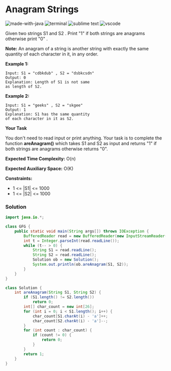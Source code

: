 # Anagram Strings
![made-with-java](https://img.shields.io/badge/Made%20with-Java-007396.svg)
![terminal](https://img.shields.io/badge/Windows%20Terminal-4D4D4D?logo=windows%20terminal&logoColor=white)
![sublime text](https://img.shields.io/badge/sublime_text-%23575757.svg?logo=sublime-text&logoColor=important)
![vscode](https://img.shields.io/badge/Visual_Studio_Code-0078D4?logo=visual%20studio%20code&logoColor=white)

Given two strings S1 and S2 . Print "1" if both strings are anagrams otherwise print "0" .

**Note:** An anagram of a string is another string with exactly the same quantity of each character in it, in any order.

__Example 1:__
```
Input: S1 = "cdbkdub" , S2 = "dsbkcsdn"
Output: 0
Explanation: Length of S1 is not same
as length of S2.
```
__Example 2:__
```
Input: S1 = "geeks" , S2 = "skgee"
Output: 1
Explanation: S1 has the same quantity
of each character in it as S2.
```
__Your Task__

You don't need to read input or print anything. Your task is to complete the function **areAnagram()** which takes S1 and S2 as input and returns "1" if both strings are anagrams otherwise returns "0".

__Expected Time Complexity:__ O(n)

__Expected Auxiliary Space:__ O(K)

__Constraints:__
- 1 <= |S1| <= 1000
- 1 <= |S2| <= 1000

### Solution
```java
import java.io.*;

class GFG {
    public static void main(String args[]) throws IOException {
        BufferedReader read = new BufferedReader(new InputStreamReader(System.in));
        int t = Integer.parseInt(read.readLine());
        while (t-- > 0) {
            String S1 = read.readLine();
            String S2 = read.readLine();
            Solution ob = new Solution();
            System.out.println(ob.areAnagram(S1, S2));
        }
    }
}

class Solution {
    int areAnagram(String S1, String S2) {
        if (S1.length() != S2.length())
            return 0;
        int[] char_count = new int[26];
        for (int i = 0; i < S1.length(); i++) {
            char_count[S1.charAt(i) - 'a']++;
            char_count[S2.charAt(i) - 'a']--;
        }
        for (int count : char_count) {
            if (count != 0) {
                return 0;
            }
        }
        return 1;
    }
}
```